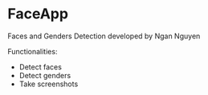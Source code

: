 # FaceApp
Faces and Genders Detection
developed by Ngan Nguyen

Functionalities:
- Detect faces
- Detect genders
- Take screenshots
